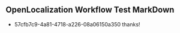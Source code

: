 ## OpenLocalization Workflow Test MarkDown
* 57cfb7c9-4a81-4718-a226-08a06150a350 thanks!

<!--HONumber=Jul16_HO3-->


